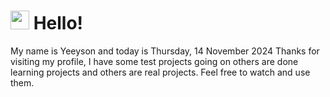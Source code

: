  <h1>
    <img src="https://emojis.slackmojis.com/emojis/images/1643510097/45343/hi.gif?1643510097" width="30"/> 
    Hello!
 </h1>
 <p>
    My name is Yeeyson and today is Thursday, 14 November 2024
    Thanks for visiting my profile, I have some test projects going on others are done learning projects and others are real projects.
    Feel free to watch and use them.
 </p>